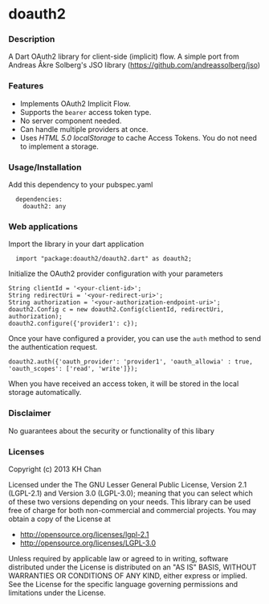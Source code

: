 # doauth2

### Description

A Dart OAuth2 library for client-side (implicit) flow. A simple port from Andreas Åkre Solberg's JSO library (https://github.com/andreassolberg/jso)

### Features

* Implements OAuth2 Implicit Flow.
* Supports the `bearer` access token type.
* No server component needed.
* Can handle multiple providers at once.
* Uses *HTML 5.0 localStorage* to cache Access Tokens. You do not need to implement a storage.

### Usage/Installation

Add this dependency to your pubspec.yaml

```
  dependencies:
    doauth2: any
```

### Web applications

Import the library in your dart application

```
  import "package:doauth2/doauth2.dart" as doauth2;
```

Initialize the OAuth2 provider configuration with your parameters

```
String clientId = '<your-client-id>';
String redirectUri = '<your-redirect-uri>';
String authorization = '<your-authorization-endpoint-uri>';
doauth2.Config c = new doauth2.Config(clientId, redirectUri, authorization);
doauth2.configure({'provider1': c});
```

Once your have configured a provider, you can use the `auth` method to send the authentication request.

```
doauth2.auth({'oauth_provider': 'provider1', 'oauth_allowia' : true, 'oauth_scopes': ['read', 'write']});
```

When you have received an access token, it will be stored in the local storage automatically.


### Disclaimer

No guarantees about the security or functionality of this libary

### Licenses

Copyright (c) 2013 KH Chan

Licensed under the The GNU Lesser General Public License, Version 2.1 (LGPL-2.1)
and Version 3.0 (LGPL-3.0); meaning that you can select which of these two
versions depending on your needs. This library can be used free of charge for
both non-commercial and commercial projects. You may obtain a copy of the
License at

- http://opensource.org/licenses/lgpl-2.1
- http://opensource.org/licenses/LGPL-3.0

Unless required by applicable law or agreed to in writing, software
distributed under the License is distributed on an "AS IS" BASIS, WITHOUT
WARRANTIES OR CONDITIONS OF ANY KIND, either express or implied. See the
License for the specific language governing permissions and limitations under
the License.
